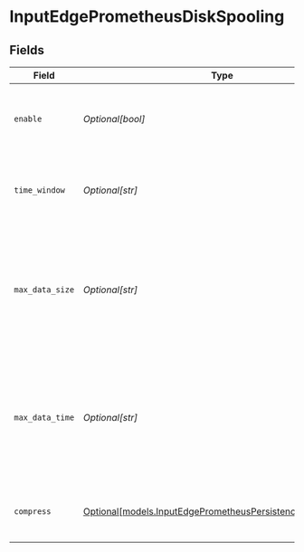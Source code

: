 # InputEdgePrometheusDiskSpooling


## Fields

| Field                                                                                                                | Type                                                                                                                 | Required                                                                                                             | Description                                                                                                          |
| -------------------------------------------------------------------------------------------------------------------- | -------------------------------------------------------------------------------------------------------------------- | -------------------------------------------------------------------------------------------------------------------- | -------------------------------------------------------------------------------------------------------------------- |
| `enable`                                                                                                             | *Optional[bool]*                                                                                                     | :heavy_minus_sign:                                                                                                   | Spool events on disk for Cribl Edge and Search. Default is disabled.                                                 |
| `time_window`                                                                                                        | *Optional[str]*                                                                                                      | :heavy_minus_sign:                                                                                                   | Time period for grouping spooled events. Default is 10m.                                                             |
| `max_data_size`                                                                                                      | *Optional[str]*                                                                                                      | :heavy_minus_sign:                                                                                                   | Maximum disk space that can be consumed before older buckets are deleted. Examples: 420MB, 4GB. Default is 1GB.      |
| `max_data_time`                                                                                                      | *Optional[str]*                                                                                                      | :heavy_minus_sign:                                                                                                   | Maximum amount of time to retain data before older buckets are deleted. Examples: 2h, 4d. Default is 24h.            |
| `compress`                                                                                                           | [Optional[models.InputEdgePrometheusPersistenceCompression]](../models/inputedgeprometheuspersistencecompression.md) | :heavy_minus_sign:                                                                                                   | Data compression format. Default is gzip.                                                                            |